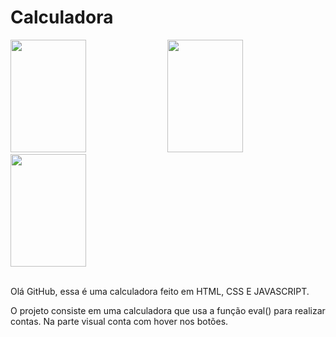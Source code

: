 <h1>Calculadora</h1>
<div>
  <img width="49%" height="180em" src="https://user-images.githubusercontent.com/98619044/191636330-a5525b79-960d-417d-9c1e-eff9be93a194.png">
  <img width="49%" height="180em" src="https://user-images.githubusercontent.com/98619044/191136811-007d6ea9-84e1-4e10-9c86-ef6a4e302979.png">
  <img width="49%" height="180em" src="https://user-images.githubusercontent.com/98619044/191636332-d974af79-eff1-4163-8d87-0108532eb203.png">
</div><br>

<p>Olá GitHub, essa é uma calculadora feito em HTML, CSS E JAVASCRIPT.</p>
<p>O projeto consiste em uma calculadora que usa a função eval() para realizar contas. Na parte visual conta com hover nos botões.</p>
